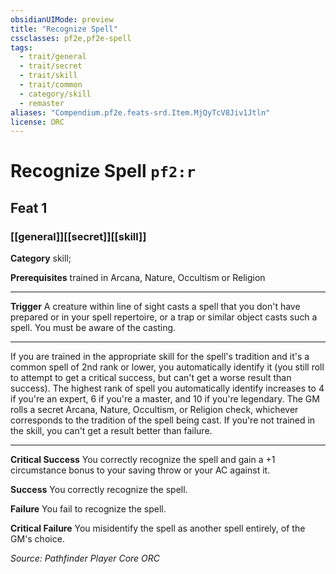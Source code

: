 ```yaml
---
obsidianUIMode: preview
title: "Recognize Spell"
cssclasses: pf2e,pf2e-spell
tags:
  - trait/general
  - trait/secret
  - trait/skill
  - trait/common
  - category/skill
  - remaster
aliases: "Compendium.pf2e.feats-srd.Item.MjQyTcV8Jiv1Jtln"
license: ORC
---
```

# Recognize Spell `pf2:r`
## Feat 1
### [[general]][[secret]][[skill]]

**Category** skill; 



**Prerequisites** trained in Arcana, Nature, Occultism or Religion
* * *
**Trigger** A creature within line of sight casts a spell that you don't have prepared or in your spell repertoire, or a trap or similar object casts such a spell. You must be aware of the casting.

* * *

If you are trained in the appropriate skill for the spell's tradition and it's a common spell of 2nd rank or lower, you automatically identify it (you still roll to attempt to get a critical success, but can't get a worse result than success). The highest rank of spell you automatically identify increases to 4 if you're an expert, 6 if you're a master, and 10 if you're legendary. The GM rolls a secret Arcana, Nature, Occultism, or Religion check, whichever corresponds to the tradition of the spell being cast. If you're not trained in the skill, you can't get a result better than failure.

* * *

**Critical Success** You correctly recognize the spell and gain a +1 circumstance bonus to your saving throw or your AC against it.

**Success** You correctly recognize the spell.

**Failure** You fail to recognize the spell.

**Critical Failure** You misidentify the spell as another spell entirely, of the GM's choice.

*Source: Pathfinder Player Core*
*ORC*